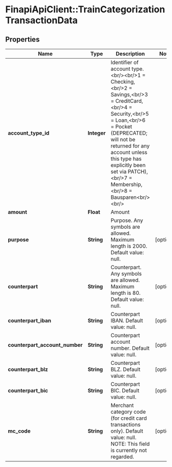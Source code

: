 # FinapiApiClient::TrainCategorizationTransactionData

## Properties
Name | Type | Description | Notes
------------ | ------------- | ------------- | -------------
**account_type_id** | **Integer** | Identifier of account type.&lt;br/&gt;&lt;br/&gt;1 &#x3D; Checking,&lt;br/&gt;2 &#x3D; Savings,&lt;br/&gt;3 &#x3D; CreditCard,&lt;br/&gt;4 &#x3D; Security,&lt;br/&gt;5 &#x3D; Loan,&lt;br/&gt;6 &#x3D; Pocket (DEPRECATED; will not be returned for any account unless this type has explicitly been set via PATCH),&lt;br/&gt;7 &#x3D; Membership,&lt;br/&gt;8 &#x3D; Bausparen&lt;br/&gt;&lt;br/&gt; | 
**amount** | **Float** | Amount | 
**purpose** | **String** | Purpose. Any symbols are allowed. Maximum length is 2000. Default value: null. | [optional] 
**counterpart** | **String** | Counterpart. Any symbols are allowed. Maximum length is 80. Default value: null. | [optional] 
**counterpart_iban** | **String** | Counterpart IBAN. Default value: null. | [optional] 
**counterpart_account_number** | **String** | Counterpart account number. Default value: null. | [optional] 
**counterpart_blz** | **String** | Counterpart BLZ. Default value: null. | [optional] 
**counterpart_bic** | **String** | Counterpart BIC. Default value: null. | [optional] 
**mc_code** | **String** | Merchant category code (for credit card transactions only). Default value: null. NOTE: This field is currently not regarded. | [optional] 


